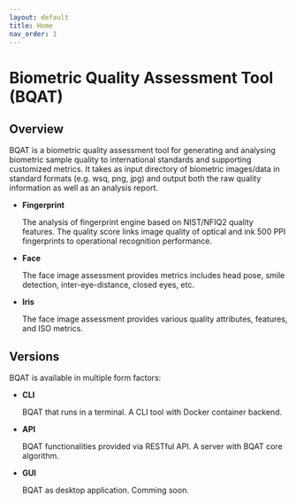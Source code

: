 ```yaml
---
layout: default
title: Home
nav_order: 1
---
```


# Biometric Quality Assessment Tool (BQAT)

## Overview

BQAT is a biometric quality assessment tool for generating and analysing biometric sample quality to international standards and supporting customized metrics. It takes as input directory of biometric images/data in standard formats (e.g. wsq, png, jpg) and output both the raw quality information as well as an analysis report.

+ __Fingerprint__

    The analysis of fingerprint engine based on NIST/NFIQ2 quality features. The quality score links image quality of optical and ink 500 PPI fingerprints to operational recognition performance.

+ __Face__

    The face image assessment provides metrics includes head pose, smile detection, inter-eye-distance, closed eyes, etc.

+ __Iris__

    The face image assessment provides various quality attributes, features, and ISO metrics.

## Versions

BQAT is available in multiple form factors:

+ __CLI__

    BQAT that runs in a terminal. A CLI tool with Docker container backend.

+ __API__

    BQAT functionalities provided via RESTful API. A server with BQAT core algorithm.

+ __GUI__

    BQAT as desktop application. Comming soon. 

